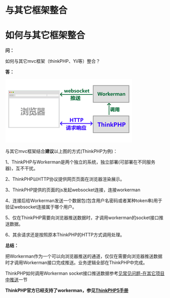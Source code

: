 # 与其它框架整合

# 如何与其它框架整合

**问：**

如何与其它mvc框架（thinkPHP、Yii等）整合？

**答：**

![workerman-thinkphp](images/8642ea249b7d5a24ec8911f71ba98492f36952ee)

与其它mvc框架结合**建议**以上图的方式(ThinkPHP为例)：

1、ThinkPHP与Workerman是两个独立的系统，独立部署(可部署在不同服务器)，互不干扰。

2、ThinkPHP以HTTP协议提供网页页面在浏览器渲染展示。

3、ThinkPHP提供的页面的js发起websocket连接，连接workerman

4、连接后给Workerman发送一个数据包(包含用户名密码或者某种token串)用于验证websocket连接属于哪个用户。

5、仅在ThinkPHP需要向浏览器推送数据时，才调用workerman的socket接口推送数据。

6、其余请求还是按照原本ThinkPHP的HTTP方式调用处理。

**总结：**

把Workerman作为一个可以向浏览器推送的通道，仅仅在需要向浏览器推送数据时才调用Workerman接口完成推送。业务逻辑全部在ThinkPHP中完成。

ThinkPHP如何调用Workerman socket接口推送数据参考[见常见问题-在其它项目中推送](315240)一节

**ThinkPHP官方已经支持了workerman，参见[ThinkPHP5手册](http://www.kancloud.cn/manual/thinkphp5/235128)**